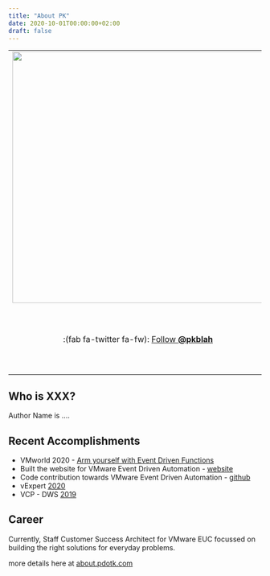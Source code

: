 ```yaml
---
title: "About PK"
date: 2020-10-01T00:00:00+02:00
draft: false
---
```


<!-- replace pkblah-->
<div id="twitter-feed-auto" style="position: absolute; margin-top: 1rem;right: -250px">
    <a class="twitter-timeline" data-width="250" data-height="900" data-dnt="true" data-chrome="noborders nofooter" href="https://twitter.com/pkblah?ref_src=twsrc%5Etfw">Tweets by pkblah</a> <script async src="https://platform.twitter.com/widgets.js" charset="utf-8"></script> 
</div>

<table>
<tr>

<!-- put image in static/img/about and name it author-initials-->
<td style="border:none; width:25%;">
    <image src="/img/about/author-pk.JPG" src-s="/img/about/author-pk.JPG" width="500" class="blueglow" />
</td>

<!-- provide your approx geographic locatio-->
<td colspan="3" style="border:none">
    {{< mapbox lng=-122.20068 lat=47.61038 zoom=12 >}}
</td>

</tr>
<tr>

<!-- upto four priority social media profiles; leave empty td if you don't have four-->
<td colspan="1" style="border:none;text-align:center;"> :(fab fa-twitter fa-fw): <a href="https://twitter.com/pkblah" target="_blank">Follow <b>@pkblah</b></a> </td> 
<td colspan="1" style="border:none;text-align:center;"> :(fab fa-github fa-fw): <a href="https://github.com/pksrc" target="_blank">Follow <b>@pksrc</b></a> </td>
<td colspan="1" style="border:none;text-align:center;"> :(fab fa-linkedin fa-fw): <a href="https://www.linkedin.com/in/pky" target="_blank">Connect on <b>LinkedIn</b></a> </td> 
<td colspan="1" style="border:none;text-align:center;"> 

:(fas fa-envelope fa-fw): [Send an Email](mailto{?:}partheeban.kandasamy@gmail.com) 

</td> 

</tr>
</table>

<!-- talk about who you are, what interests you and your goals with your posts -->
## Who is XXX?

Author Name is ....


## Recent Accomplishments

- VMworld 2020 - [Arm yourself with Event Driven Functions](https://www.vmworld.com/en/video-library/video-landing.html?sessionid=15863800295950014HrA)
- Built the website for VMware Event Driven Automation - [website](https://vmweventbroker.io)
- Code contribution towards VMware Event Driven Automation - [github](https://github.com/vmware-samples/vcenter-event-broker-appliance/commits?author=pksrc)
- vExpert [2020](https://vexpert.vmware.com/directory/6554)
- VCP - DWS [2019](https://www.youracclaim.com/badges/aaebc3f5-ad45-4639-859a-734b1e9d8393)

## Career 

Currently, Staff Customer Success Architect for VMware EUC focussed on building the right solutions for everyday problems. 

more details here at [about.pdotk.com](https://about.pdotk.com)




